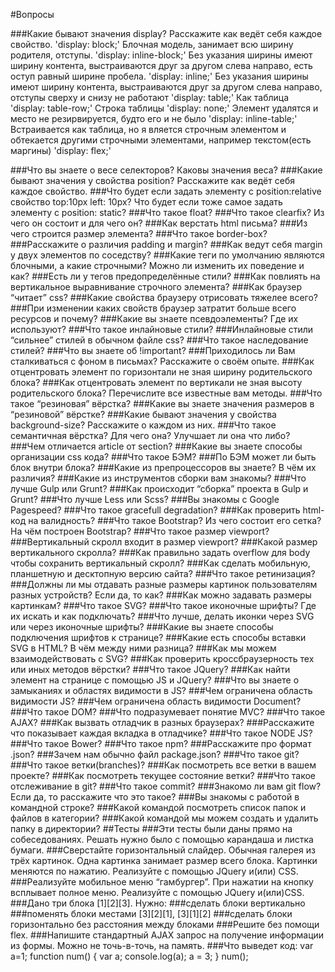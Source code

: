 #Вопросы

###Какие бывают значения display? Расскажите как ведёт себя каждое свойство.
'display: block;' 
Блочная модель, занимает всю ширину родителя, отступы.
'display: inline-block;' 
Без указания ширины имеют ширину контента, выстраиваются друг за другом слева направо, есть оступ равный ширине пробела. 
'display: inline;' 
Без указания ширины имеют ширину контента, выстраиваются друг за другом слева направо, отступы сверху и снизу не работают
'display: table;' 
Как таблица
'display: table-row;' 
Строка таблицы
'display: none;' 
Элемент удалятся и место не резирвируется, будто его и не было
'display: inline-table;' 
Встраивается как таблица, но я вляется строчным элементом и обтекается другими строчными элементами, например текстом(есть маргины)
'display: flex;' 


###Что вы знаете о весе селекторов? Каковы значения веса?
###Какие бывают значения у свойства position? Расскажите как ведёт себя каждое свойство.
###Что будет если задать элементу с position:relative свойство top:10px left: 10px? Что будет если тоже самое задать элементу с position: static?
###Что такое float?
###Что такое clearfix? Из чего он состоит и для чего он?
###Как верстать html письма?
###Из чего строится размер элемента?
###Что такое border-box?
###Расскажите о различия padding и margin?
###Как ведут себя margin у двух элементов по соседству?
###Какие теги по умолчанию являются блочными, а какие строчными? Можно ли изменить их поведение и как?
###Есть ли у тегов предопределённые стили?
###Как повлиять на вертикальное выравнивание строчного элемента?
###Как браузер “читает” css?
###Какие свойства браузеру отрисовать тяжелее всего?
###При изменении каких свойств браузер затратит больше всего ресурсов и почему?
###Какие вы знаете псевдоэлементы? Где их используют?
###Что такое инлайновые стили?
###Инлайновые стили “сильнее” стилей в обычном файле css?
###Что такое наследование стилей?
###Что вы знаете об !important?
###Приходилось ли Вам сталкиваться с фоном в письмах? Расскажите о своём опыте.
###Как отцентровать элемент по горизонтали не зная ширину родительского блока?
###Как отцентровать элемент по вертикали не зная высоту родительского блока? Перечислите все известные вам методы.
###Что такое “резиновая” вёрстка?
###Какие вы знаете значения размеров в “резиновой” вёрстке?
###Какие бывают значения у свойства background-size? Расскажите о каждом из них.
###Что такое семантичная вёрстка? Для чего она? Улучшает ли она что либо?
###Чем отличается article от section?
###Какие вы знаете способы организации css кода?
###Что такое БЭМ?
###По БЭМ может ли быть блок внутри блока?
###Какие из препроцессоров вы знаете? В чём их различия?
###Какие из инструментов сборки вам знакомы?
###Что лучше Gulp или Grunt?
###Как происходит “сборка” проекта в Gulp и Grunt?
###Что лучше Less или Scss?
###Вы знакомы с Google Pagespeed?
###Что такое gracefull degradation?
###Как проверить html-код на валидность?
###Что такое Bootstrap? Из чего состоит его сетка? На чём построен Bootstrap?
###Что такое размер viewport?
###Вертикальный скролл входит в размер viewport?
###Какой размер вертикального скролла?
###Как правильно задать overflow для body чтобы сохранить вертикальный скролл?
###Как сделать мобильную, планшетную и десктопную версию сайта?
###Что такое ретинизация?
###Должны ли мы отдавать разные размеры картинок пользователям разных устройств? Если да, то как?
###Как можно задавать размеры картинкам?
###Что такое SVG?
###Что такое иконочные шрифты? Где их искать и как подключать?
###Что лучше, делать иконки через SVG или через иконочные шрифты?
###Какие вы знаете способы подключения шрифтов к странице?
###Какие есть способы вставки SVG в HTML? В чём между ними разница?
###Как мы можем взаимодействовать с SVG?
###Как проверить кроссбраузерность тех или иных методов вёрстки?
###Что такое JQuery?
###Как найти элемент на странице с помощью JS и JQuery?
###Что вы знаете о замыканиях и областях видимости в JS?
###Чем ограничена область видимости JS?
###Чем ограничена область видимости Document?
###Что такое DOM?
###Что подразумевает понятие MVC?
###Что такое AJAX?
###Как вызвать отладчик в разных браузерах?
###Расскажите что показывает каждая вкладка в отладчике?
###Что такое NODE JS?
###Что такое Bower?
###Что такое npm?
###Расскажите про формат .json?
###Зачем нам обычно файл package.json?
###Что такое git?
###Что такое ветки(branches)?
###Как посмотреть все ветки в вашем проекте?
###Как посмотреть текущее состояние ветки?
###Что такое отслеживание в git?
###Что такое commit?
###Знакомо ли вам git flow? Если да, то расскажите что это такое?
###Вы знакомы с работой в командной строке?
###Какой командой посмотреть список папок и файлов в категории?
###Какой командой мы можем создать и удалить папку в директории?
##Тесты
###Эти тесты были даны прямо на собеседованиях. Решать нужно было с помощью карандаша и листка бумаги.
###Сверстайте горизонтальный слайдер. Обычная галерея из трёх картинок. Одна картинка занимает размер всего блока. Картинки меняются по нажатию. Реализуйте с помощью JQuery и(или) CSS.
###Реализуйте мобильное меню “гамбургер”. При нажатии на кнопку всплывает полное меню. Реализуйте с помощью JQuery и(или)CSS.
###Дано три блока [1][2][3]. Нужно:
###сделать блоки вертикально
###поменять блоки местами [3][2][1], [3][1][2]
###сделать блоки горизонтально без расстояния между блоками
###Решите без помощи flex.
###Напишите стандартный AJAX запрос на получение информации из формы. Можно не точь-в-точь, на память.
###Что выведет код:
var a=1;
function num() {
var a;
console.log(a);
a = 3;
}
num();